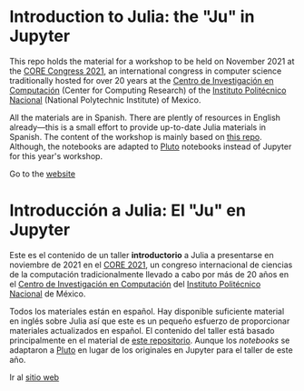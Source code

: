 # Introduction to Julia: the "Ju" in Jupyter

This repo holds the material for a workshop to be held on November 2021 at the [CORE Congress 2021](http://www.core.ipn.mx/), an international congress in computer science traditionally hosted for over 20 years at the [Centro de Investigación en Computación](https://www.cic.ipn.mx/) (Center for Computing Research) of the [Instituto Politécnico Nacional](https://www.ipn.mx) (National Polytechnic Institute) of Mexico.

All the materials are in Spanish. There are plently of resources in English already&mdash;this is a small effort to provide up-to-date Julia materials in Spanish. The content of the workshop is mainly based on [this repo](https://github.com/JuliaAcademy/Introduction-to-Julia). Although, the notebooks are adapted to [Pluto](https://github.com/fonsp/Pluto.jl) notebooks instead of Jupyter for this year's workshop.

Go to the [website](https://ccaballeroh.github.io/Julia_CORE2021/)

# Introducción a Julia: El "Ju" en Jupyter

Este es el contenido de un taller **introductorio** a Julia a presentarse en noviembre de 2021 en el [CORE 2021](http://www.core.ipn.mx/), un congreso internacional de ciencias de la computación tradicionalmente llevado a cabo por más de 20 años en el [Centro de Investigación en Computación](https://www.cic.ipn.mx/) del [Instituto Politécnico Nacional](https://www.ipn.mx) de México.

Todos los materiales están en español. Hay disponible suficiente material en inglés sobre Julia así que este es un pequeño esfuerzo de proporcionar materiales actualizados en español. El contenido del taller está basado principalmente en el material de [este repositorio](https://github.com/JuliaAcademy/Introduction-to-Julia). Aunque los _notebooks_ se adaptaron a [Pluto](https://github.com/fonsp/Pluto.jl) en lugar de los originales en Jupyter para el taller de este año.

Ir al [sitio web](https://ccaballeroh.github.io/Julia_CORE2021/)
